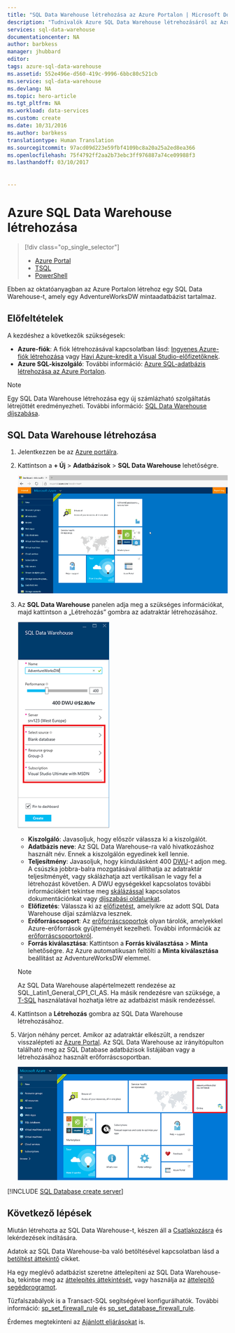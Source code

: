```yaml
---
title: "SQL Data Warehouse létrehozása az Azure Portalon | Microsoft Docs"
description: "Tudnivalók Azure SQL Data Warehouse létrehozásáról az Azure Portalon"
services: sql-data-warehouse
documentationcenter: NA
author: barbkess
manager: jhubbard
editor: 
tags: azure-sql-data-warehouse
ms.assetid: 552e496e-d560-419c-9996-6bbc80c521cb
ms.service: sql-data-warehouse
ms.devlang: NA
ms.topic: hero-article
ms.tgt_pltfrm: NA
ms.workload: data-services
ms.custom: create
ms.date: 10/31/2016
ms.author: barbkess
translationtype: Human Translation
ms.sourcegitcommit: 97acd09d223e59fbf4109bc8a20a25a2ed8ea366
ms.openlocfilehash: 75f4792ff2aa2b73ebc3ff976887a74ce09988f3
ms.lasthandoff: 03/10/2017


---
```

# <a name="create-an-azure-sql-data-warehouse"></a>Azure SQL Data Warehouse létrehozása
> [!div class="op_single_selector"]
> * [Azure Portal](sql-data-warehouse-get-started-provision.md)
> * [TSQL](sql-data-warehouse-get-started-create-database-tsql.md)
> * [PowerShell](sql-data-warehouse-get-started-provision-powershell.md)
>
>

Ebben az oktatóanyagban az Azure Portalon létrehoz egy SQL Data Warehouse-t, amely egy AdventureWorksDW mintaadatbázist tartalmaz.

## <a name="prerequisites"></a>Előfeltételek
A kezdéshez a következők szükségesek:

* **Azure-fiók**: A fiók létrehozásával kapcsolatban lásd: [Ingyenes Azure-fiók létrehozása][Azure Free Trial] vagy [Havi Azure-kredit a Visual Studio-előfizetőknek][MSDN Azure Credits].
* **Azure SQL-kiszolgáló**: További információ: [Azure SQL-adatbázis létrehozása az Azure Portalon][Create an Azure SQL database in the Azure portal].

> [!NOTE]
> Egy SQL Data Warehouse létrehozása egy új számlázható szolgáltatás létrejöttét eredményezheti.  További információ: [SQL Data Warehouse díjszabása][SQL Data Warehouse pricing].
>
>

## <a name="create-a-sql-data-warehouse"></a>SQL Data Warehouse létrehozása
1. Jelentkezzen be az [Azure portálra](https://portal.azure.com).
2. Kattintson a **+ Új** > **Adatbázisok** > **SQL Data Warehouse** lehetőségre.

    ![Létrehozás](./media/sql-data-warehouse-get-started-provision/create-sample.gif)
3. Az **SQL Data Warehouse** panelen adja meg a szükséges információkat, majd kattintson a „Létrehozás” gombra az adatraktár létrehozásához.

    ![Adatbázis létrehozása](./media/sql-data-warehouse-get-started-provision/create-database.png)

   * **Kiszolgáló**: Javasoljuk, hogy először válassza ki a kiszolgálót.  
   * **Adatbázis neve**: Az SQL Data Warehouse-ra való hivatkozáshoz használt név.  Ennek a kiszolgálón egyedinek kell lennie.
   * **Teljesítmény**: Javasoljuk, hogy kiindulásként 400 [DWU][DWU]-t adjon meg. A csúszka jobbra-balra mozgatásával állíthatja az adatraktár teljesítményét, vagy skálázhatja azt vertikálisan le vagy fel a létrehozást követően.  A DWU egységekkel kapcsolatos további információkért tekintse meg [skálázással](sql-data-warehouse-manage-compute-overview.md) kapcsolatos dokumentációnkat vagy [díjszabási oldalunkat][SQL Data Warehouse pricing].
   * **Előfizetés**: Válassza ki az [előfizetést], amelyikre az adott SQL Data Warehouse díjai számlázva lesznek.
   * **Erőforráscsoport**: Az [erőforráscsoportok][Resource group] olyan tárolók, amelyekkel Azure-erőforrások gyűjteményét kezelheti. További információk az [erőforráscsoportokról](../azure-resource-manager/resource-group-overview.md).
   * **Forrás kiválasztása**: Kattintson a **Forrás kiválasztása** > **Minta** lehetőségre. Az Azure automatikusan feltölti a **Minta kiválasztása** beállítást az AdventureWorksDW elemmel.

   > [!NOTE]
   > Az SQL Data Warehouse alapértelmezett rendezése az SQL_Latin1_General_CP1_CI_AS. Ha másik rendezésre van szüksége, a [T-SQL][T-SQL] használatával hozhatja létre az adatbázist másik rendezéssel.
   >
   >

1. Kattintson a **Létrehozás** gombra az SQL Data Warehouse létrehozásához.
2. Várjon néhány percet. Amikor az adatraktár elkészült, a rendszer visszalépteti az [Azure Portal](https://portal.azure.com). Az SQL Data Warehouse az irányítópulton található meg az SQL Database adatbázisok listájában vagy a létrehozásához használt erőforráscsoportban.

    ![portál nézet](./media/sql-data-warehouse-get-started-provision/database-portal-view.png)

[!INCLUDE [SQL Database create server](../../includes/sql-database-create-new-server-firewall-portal.md)]

## <a name="next-steps"></a>Következő lépések
Miután létrehozta az SQL Data Warehouse-t, készen áll a [Csatlakozásra](sql-data-warehouse-connect-overview.md) és lekérdezések indítására.

Adatok az SQL Data Warehouse-ba való betöltésével kapcsolatban lásd a [betöltést áttekintő](sql-data-warehouse-overview-load.md) cikket.

Ha egy meglévő adatbázist szeretne áttelepíteni az SQL Data Warehouse-ba, tekintse meg az [áttelepítés áttekintését](sql-data-warehouse-overview-migrate.md), vagy használja az [áttelepítő segédprogramot](sql-data-warehouse-migrate-migration-utility.md).

Tűzfalszabályok is a Transact-SQL segítségével konfigurálhatók. További információ: [sp_set_firewall_rule][sp_set_firewall_rule] és [sp_set_database_firewall_rule][sp_set_database_firewall_rule].

Érdemes megtekinteni az [Ajánlott eljárásokat][Best practices] is.

<!--Article references-->
[Create an Azure SQL database in the Azure portal]: ../sql-database/sql-database-get-started.md
[Create an Azure SQL database with PowerShell]: ../sql-database/sql-database-create-and-configure-database-powershell
[resource groups]: ../azure-resource-manager/resource-group-template-deploy-portal.md
[Best practices]: sql-data-warehouse-best-practices.md
[DWU]: sql-data-warehouse-overview-what-is.md
[előfizetést]: ../azure-glossary-cloud-terminology.md#subscription
[resource group]: ../azure-glossary-cloud-terminology.md#resource-group
[T-SQL]: ./sql-data-warehouse-get-started-create-database-tsql.md

<!--MSDN references-->
[sp_set_firewall_rule]: https://msdn.microsoft.com/library/dn270017.aspx
[sp_set_database_firewall_rule]: https://msdn.microsoft.com/library/dn270010.aspx

<!--Other Web references-->
[SQL Data Warehouse pricing]: https://azure.microsoft.com/pricing/details/sql-data-warehouse/
[Azure Free Trial]: https://azure.microsoft.com/pricing/free-trial/?WT.mc_id=A261C142F
[MSDN Azure Credits]: https://azure.microsoft.com/pricing/member-offers/msdn-benefits-details/?WT.mc_id=A261C142F

